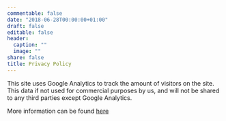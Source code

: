 ```yaml
---
commentable: false
date: "2018-06-28T00:00:00+01:00"
draft: false
editable: false
header:
  caption: ""
  image: ""
share: false
title: Privacy Policy
---
```


This site uses Google Analytics to track the amount of visitors on the site. This data if not used for commercial purposes by us, and will not be shared to any third parties except Google Analytics. 


More information can be found [here](https://policies.google.com/privacy)
